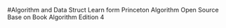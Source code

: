 #Algorithm and Data Struct
Learn form Princeton Algorithm Open Source Base on Book Algorithm Edition 4
